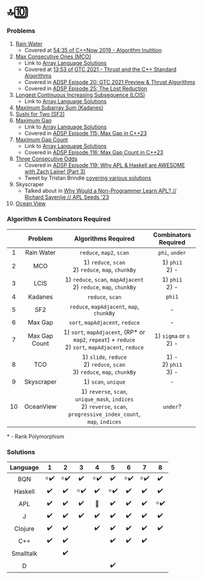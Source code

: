 # 🔝🔟


### Problems

1. [Rain Water](https://leetcode.com/problems/trapping-rain-water/description/)
   * Covered at [54:35 of C++Now 2019 - Algorithm Inutition](https://youtu.be/48gV1SNm3WA?t=3275)
2. [Max Consecutive Ones (MCO)](https://leetcode.com/problems/max-consecutive-ones/)
   * Link to [Array Language Solutions](https://github.com/codereport/array-language-comparisons/blob/main/comparisons/leetcode/P0485_MCO.md)
   * Covered at [13:53 of GTC 2021 - Thrust and the C++ Standard Algorithms](https://youtu.be/zlJg9mCNfkQ?t=833)
   * Covered in [ADSP Episode 20: GTC 2021 Preview & Thrust Algorithms](https://adspthepodcast.com/2021/04/09/Episode-20.html)
   * Covered in [ADSP Episode 25: The Lost Reduction](https://adspthepodcast.com/2021/05/14/Episode-25.html)
3. [Longest Continuous Increasing Subsequence (LCIS)](https://leetcode.com/problems/longest-continuous-increasing-subsequence/)
   * Link to [Array Language Solutions](https://github.com/codereport/array-language-comparisons/blob/main/comparisons/leetcode/P0674_LCIS.md)
4. [Maximum Subarray Sum (Kadanes)](https://leetcode.com/problems/maximum-subarray/)
5. [Sushi for Two (SF2)](https://codeforces.com/contest/1138/problem/A)
6. [Maximum Gap](https://leetcode.com/problems/maximum-gap/)
   * Link to [Array Language Solutions](https://github.com/codereport/array-language-comparisons/blob/main/comparisons/leetcode/P0064_Max_Gap.md)
   * Covered in [ADSP Episode 115: Max Gap in C++23](https://adspthepodcast.com/2023/02/03/Episode-115.html)
7. [Maximum Gap Count](https://theweeklychallenge.org/blog/perl-weekly-challenge-198/)
   * Link to [Array Language Solutions](https://github.com/codereport/array-language-comparisons/blob/main/comparisons/pwc/PWC198_P1_Max_Gap_Count.md)
   * Covered in [ADSP Episode 116: Max Gap Count in C++23](https://adspthepodcast.com/2023/02/10/Episode-116.html)
8. [Three Consecutive Odds](https://leetcode.com/problems/three-consecutive-odds/)
   * Covered in [ADSP Episode 119: Why APL & Haskell are AWESOME with Zach Laine! (Part 3)](https://adspthepodcast.com/2023/03/03/Episode-119.html)
   * Tweet by Tristan Brindle [covering various solutions](https://twitter.com/tristanbrindle/status/1632078445986435072?s=20)
9. Skyscraper
    * Talked about in [Why Would a Non-Programmer Learn APL? // Richard Savenije // APL Seeds '23](https://youtu.be/6AWSPC6qQB4?t=560)
10. [Ocean View](https://leetcode.ca/all/1762.html)

### Algorithm & Combinators Required

|       |    Problem    |                                                  Algorithms Required                                                  |     Combinators Required      |
| :---: | :-----------: | :-------------------------------------------------------------------------------------------------------------------: | :---------------------------: |
|   1   |  Rain Water   |                                               `reduce`, `map2`, `scan`                                                |        `phi`, `under`         |
|   2   |      MCO      |                                1) `reduce`, `scan` <br> 2) `reduce`, `map`, `chunkBy`                                 |      1) `phi1` <br> 2) -      |
|   3   |     LCIS      |                         1) `reduce`, `scan`, `mapAdjacent` <br> 2) `reduce`, `map`, `chunkBy`                         |      1) `phi1` <br> 2) -      |
|   4   |    Kadanes    |                                                   `reduce`, `scan`                                                    |            `phi1`             |
|   5   |      SF2      |                                       `reduce`, `mapAdjacent`, `map`, `chunkBy`                                       |               -               |
|   6   |    Max Gap    |                                            `sort`, `mapAdjacent`, `reduce`                                            |               -               |
|   7   | Max Gap Count |        1) `sort`, `mapAdjacent`, (RP* or `map2`, `repeat`) + `reduce` <br> 2) `sort`, `mapAdjacent`, `reduce`         |  1) `sigma` or `s` <br> 2) -  |
|   8   |      TCO      |                   1) `slide`, `reduce` <br> 2) `reduce`, `scan` <br> 3) `reduce`, `map`, `chunkBy`                    | 1) - <br> 2) `phi1` <br> 3) - |
|   9   |  Skyscraper   |                                                  1) `scan`, `unique`                                                  |               -               |
|  10   |   OceanView   | 1) `reverse`, `scan`, `unique_mask`, `indices` <br> 2) `reverse`, `scan`, `progressive_index_count`, `map`, `indices` |           `under`?            |

\* - Rank Polymorphism

### Solutions

| Language  |            1             |            2             |            3             |            4             |            5             |            6             |            7             |            8             |
| :-------: | :----------------------: | :----------------------: | :----------------------: | :----------------------: | :----------------------: | :----------------------: | :----------------------: | :----------------------: |
|    BQN    | :star::heavy_check_mark: | :star::heavy_check_mark: |    :heavy_check_mark:    | :star::heavy_check_mark: |    :heavy_check_mark:    | :star::heavy_check_mark: | :star::heavy_check_mark: |    :heavy_check_mark:    |
|  Haskell  |    :heavy_check_mark:    |    :heavy_check_mark:    | :star::heavy_check_mark: |    :heavy_check_mark:    | :star::heavy_check_mark: |    :heavy_check_mark:    |    :heavy_check_mark:    |    :heavy_check_mark:    |
|    APL    |    :heavy_check_mark:    |    :heavy_check_mark:    |    :heavy_check_mark:    |     :no_entry_sign:      |    :heavy_check_mark:    |    :heavy_check_mark:    |    :heavy_check_mark:    | :star::heavy_check_mark: |
|     J     |    :heavy_check_mark:    |    :heavy_check_mark:    |    :heavy_check_mark:    |    :heavy_check_mark:    |    :heavy_check_mark:    |    :heavy_check_mark:    |    :heavy_check_mark:    |    :heavy_check_mark:    |
|  Clojure  |    :heavy_check_mark:    |    :heavy_check_mark:    |                          |    :heavy_check_mark:    |    :heavy_check_mark:    |    :heavy_check_mark:    |    :heavy_check_mark:    |    :heavy_check_mark:    |
|    C++    |    :heavy_check_mark:    |    :heavy_check_mark:    |                          |                          |    :heavy_check_mark:    |    :heavy_check_mark:    |    :heavy_check_mark:    |                          |
| Smalltalk |                          |    :heavy_check_mark:    |                          |                          |                          |                          |                          |                          |
|     D     |                          |                          |                          |                          |    :heavy_check_mark:    |                          |                          |                          |
